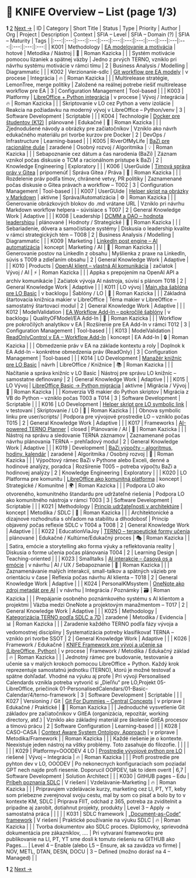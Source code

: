 # 📑 KNIFE Overview – List (page 1/3)


**1** [2](KNIFE_Overview_Details.md)   [Next →](KNIFEsOverview.md)
| ID | Category | Short Title | Status | Type | Priority | Author | Org | Project | Description | Context | SFIA – Level | SFIA – Domain (?) | SFIA – Maturity | Tags |
|:---:|:---:|:---:|:---:|:---:|:---:|:---:|:---:|:---:|:---|:---|:---:|:---:|:---:|:---:|
| K001 | Methodology | [EA modelovanie a motivácia](./K001-ea-modelovanie-a-motivacia/) | hotové | Metodika / Nástroj | 🎯 | Roman Kazicka |  |  | Systém motivácie pomocou lízaniek a spätnej väzby | Jedno z prvých TERNO, vzniklo pri návrhu systému motivácie v rámci tímu | 2 | Business Analysis / Modelling | Diagrammatic |  |
| K002 | Verzionanie-sdlc | [Git workflow pre EA modely](./K002-git-workflow-pre-ea-modely/) | v procese | Integrácia | 🔥 | Roman Kazicka |  |  | Multirelease stratégie, LemonTree, merge politiky | Založené na reálnej potrebe riešiť multirelease workflow pre EA | 3 | Configuration Management | Tool-based |  |
| K003 | Platformy | [LibreOffice + Python integrácia](./K003-libreoffice-python-integracia/) | v procese | Vývoj / Integrácia | 🔥 | Roman Kazicka |  |  | Skriptovanie v LO cez Python a venv izolácie | Reakcia na požiadavku na moderný vývoj v LibreOffice – Python/venv | 3 | Software Development | Scriptable |  |
| K004 | Technologie | [Docker pre študentov (K12)](./K004-docker-pre-studentov-k12/) | plánované | Edukačné | 🧠 | Roman Kazicka |  |  | Zjednodušené návody a obrázky pre začiatočníkov | Vzniklo ako návrh edukačného materiálu pri tvorbe kurzov pre Docker | 2 | DevOps / Infrastructure | Learning-based |  |
| K005 | RiverOfMyLife | [BaZi pre racionálne duše](./K005-bazi-pre-racionalne-duse/) | zaradené | Osobný rozvoj / Algoritmika | 💡 | Roman Kazicka |  |  | Sebapoznanie cez dátum a čas narodenia (BaZi) | Záznam vznikol počas diskusie o TCM a racionálnom prístupe k BaZi | 2 | Knowledge Engineering | Exploratory |  |
| K006 | UserGuide | [Tímová správa práv v Gitea](./K006-timova-sprava-prav-v-gitea/) | pripomenúť | Správa Gitea / Práva | 📌 | Roman Kazicka |  |  | Rozdelenie práv podľa tímov, chránené vetvy, PR politiky | Zaznamenané počas diskusie o Gitea právach a workflow – T002 | 3 | Configuration Management | Tool-based |  |
| K007 | UserGUide | [Helper skript na obrázky v Markdown](./K007-helper-skript-na-obrazky-v-markdown/) | aktívne | Správa/Automatizácia | ⚙️ | Roman Kazicka |  |  | Generovanie obrázkových blokov do .md vrátane URL | Vzniklo pri návrhu Markdown workflow helpera – súvisiace s T007 | 2 | General Knowledge Work | Adaptive |  |
| K008 | Leadership | [DCMM a DAO – hodnota leadershipu](./K008-dcmm-a-dao-hodnota-leadershipu/) | plánované | Hodnoty / Strategické | 🧭 | Roman Kazicka |  |  | Sebariadenie, dôvera a samočistiace systémy | Diskusia o leadership kvalite v rámci strategických tém – T008 | 2 | Business Analysis / Modelling | Diagrammatic |  |
| K009 | Marketing | [LinkedIn post engine – AI automatizácia](./K009-linkedin-post-engine-ai-automatizacia/) | koncept | Marketing / AI | 🧪 | Roman Kazicka |  |  | Generovanie postov na LinkedIn z obsahu | Myšlienka z praxe na LinkedIn, súvis s T009 a zdieľaním obsahu | 2 | General Knowledge Work | Adaptive |  |
| K010 | Products | [OpenAI klient – vlastná AI komunikácia](./K010-openai-klient-vlastna-ai-komunikacia/) | začiatok | Vývoj / AI | ⚡ | Roman Kazicka |  |  | Appka s prepojením na OpenAI API a archív komunikácie | Začiatok vývoja AI nástroja, súvisí s plánom T018 | 2 | General Knowledge Work | Adaptive |  |
| K011 | LO vývoj | [Main.xba šablóna pre LO Basic](./K011-main-xba-sablona-pre-lo-basic/) | v backlogu | Šablóny / LO | 🧱 | Roman Kazicka |  |  | Základná štartovacia knižnica makier v LibreOffice | Téma makier v LibreOffice – samostatný štartovací modul | 2 | General Knowledge Work | Adaptive |  |
| K012 | ModelValidation | [EA Workflow Add-In – pokročilé šablóny](./K012-ea-workflow-add-in-pokrocile-sablony/) | v backlogu | QualityOFModel/EA Add-In | 📂 | Roman Kazicka |  |  | Workflow pre pokročilých analytikov v EA | Rozšírenie pre EA Add-In v rámci T012 | 3 | Configuration Management | Tool-based |  |
| K013 | ModelValidation | [ReadOnlyControl v EA – Workflow Add-In](./K013-readonlycontrol-v-ea-workflow-add-in/) | koncept | EA Add-In | 🔒 | Roman Kazicka |  |  | Obmedzenie práv v EA na základe kontextu a roly | Doplnok k EA Add-In – konkrétne obmedzenia práv (ReadOnly) | 3 | Configuration Management | Tool-based |  |
| K014 | LO Development | [Manažér knižníc pre LO Basic](./K014-manazer-kniznic-pre-lo-basic/) | návrh | LibreOffice / Knižnice | 📚 | Roman Kazicka |  |  | Načítanie a správa knižníc v LO Basic | Nástroj pre správu LO knižníc – samostatne definovaný | 2 | General Knowledge Work | Adaptive |  |
| K015 | LO Vývoj | [LibreOffice Basic → Python migrácia](./K015-libreoffice-basic-python-migracia/) | aktívne | Migrácia / Vývoj | 🔁 | Roman Kazicka |  |  | Konverzia VB makier do Python skriptov | Migrácia z VB do Python – vzniklo počas T003 a T014 | 3 | Software Development | Scriptable |  |
| K016 | LO Development | [Helper skript pre LO symbolic link](./K016-helper-skript-pre-lo-symbolic-link/) | v testovaní | Skriptovanie / LO | 🧪 | Roman Kazicka |  |  | Obnova symbolic linku pre user/scripts/ | Podpora pre vývojové prostredie LO – vzniklo počas T015 | 2 | General Knowledge Work | Adaptive |  |
| K017 | Frameworks | [AI-powered TERNO Planner](./K017-ai-powered-terno-planner/) | closed | Plánovanie / AI | 📅 | Roman Kazicka |  |  | Nástroj na správu a sledovanie TERNA záznamov | Zaznamenané počas návrhu plánovania TERNA – prehľadový modul | 2 | General Knowledge Work | Adaptive |  |
| K019 | Development | [BaZi výpočty – algoritmus, hodiny, kalendár](./K019-bazi-vypocty-algoritmus-hodiny-kalendar/) | zaradené | Algoritmika / Osobný rozvoj | 🧠 | Roman Kazicka |  |  | Výpočtový rámec BaZi v Pythone alebo Exceli, denné a hodinové analýzy, poradca | Rozšírenie T005 – potreba výpočtu BaZi a hodinovej analýzy | 2 | Knowledge Engineering | Exploratory |  |
| K020 | LO Platforma pre komunitu | [LibreOffice ako komunitná platforma](./K020-libreoffice-ako-komunitna-platforma/) | koncept | Strategické / Komunitné | 🌍 | Roman Kazicka |  |  | Podpora LO ako otvoreného, komunitného štandardu pre udržateľné riešenia | Podpora LO ako komunitného nástroja v rámci T003 | 3 | Software Development | Scriptable |  |
| K021 | Methodology | [Princíp udržateľnosti v architektúre](./K021-princip-udrzatelnosti-v-architekture/) | koncept | Metodika / SDLC | 🌱 | Roman Kazicka |  |  | Architektonické a dizajnové rozhodnutia s ohľadom na stabilitu a dlhodobosť | Princíp objavený počas reflexie SDLC v T004 a T008 | 2 | General Knowledge Work | Adaptive |  |
| K022 | EducationViaJoy | [TERNO – terapeutické formy učenia](./K022-terno-terapeuticke-formy-ucenia/) | plánované | Edukačné / Kultúrne/Edukačný proces | 🎭 | Roman Kazicka |  |  | Satira, emócie a storytelling ako forma výuky a reflektovania reality | Diskusia o forme učenia počas plánovania T004 | 2 | Learning Design | Teaching-oriented |  |
| K023 | Smalltalks | [AI interakcie – časová os a emócie](./K023-ai-interakcie-casova-os-a-emocie/) | v návrhu | AI / UX / Sebapoznanie | 🧭 | Roman Kazicka |  |  | Zaznamenávanie malých interakcií, small-talkov a spätných väzieb pre orientáciu v čase | Reflexia počas návrhu AI klienta – T018 | 2 | General Knowledge Work | Adaptive |  |
| K024 | PersonalKMsystem | [OneNote ako zdroj metadát pre AI](./K024-onenote-ako-zdroj-metadat-pre-ai/) | v návrhu | Integrácia / Poznámky | 🗃️ | Roman Kazicka |  |  | Prepájanie osobného poznámkového systému s AI klientom a projektmi | Väzba medzi OneNote a projektovým manažmentom – T017 | 2 | General Knowledge Work | Adaptive |  |
| K025 | Methodology | [Kategorizácia TERNO podľa SDLC a 7D](./K025-kategorizacia-terno-podla-sdlc-a-7d/) | zaradené | Metodika / Evidencia | 📊 | Roman Kazicka |  |  | Zaradenie každého TERNO podľa fázy vývoja a vedomostnej disciplíny | Systematizácia potreby klasifikovať TERNA – vzniklo pri tvorbe SSOT | 2 | General Knowledge Work | Adaptive |  |
| K026 | Framework / Edukačné | [KNIFE Framework pre vývoj a učenie sa (LibreOffice, Python)](./K026-knife-framework-pre-vyvoj-a-ucenie-sa-libreoffice-python/) | v procese | Framework / Metodika / Edukačný základ | 🔥 | Roman Kazicka |  |  | Jednotný rámec pre budovanie, testovanie a učenie sa v malých krokoch pomocou LibreOffice + Python. Každý krok reprezentuje samostatnú jednotku (TERNO), ktorú je možné testovať a spätne dohľadať. Vhodné na výuku aj profe | Pri vývoji Personalised Calendards vznikla potreba vytvorič si „Dieľňu“ pre LO,Projekt 05-LibreOffice, priečinok 01-PersonalisedCalendars/01-Basic-Calendar/4/terno-framework | 3 | Software Development | Scriptable |  |
| K027 | Versioning / Git | [Git For Dummies – Central Concepts](./K027-git-for-dummies-central-concepts/) | v príprave | Edukačné / Praktické | 🎯 | Roman Kazicka |  |  | Jednoduché vysvetlenie Git základov pre začiatočníkov v GitEA (organizácia, repozitár, working directory, atď.) | Vzniklo ako základný materiál pre školenie GitEA procesov a tímovú prácu | 2 | Software Configuration | Learning-based |  |
| K028 | CASO-CASA | [Context Aware System Ontology, Approach](./K028-context-aware-system-ontology-approach/) | v príprave | Metodika/Framework |  | Roman Kazicka |  |  | Každé riešenie je o kontexte. Neexistuje jeden nástroj na vštky problémy. Toto zasahuje do filozofie. |  |  |  |  |  |
| K029 | Platformy=OOODEV 4 LO | [Prostredie vývojové python pre LO](./K029-prostredie-vyvojove-python-pre-lo/) | riešené | Vývoj – Integrácia | 🔥 | Roman Kazicka |  |  | Profi prostredie pre pyhton dev v LO, OOODEV | Po nekonecnych konfiguraciach som poziadal GPT nech najde profi riesenie. Doporucil OOPDEV, tak to idem overit | 6,7 | Software Development | Solution Architect |  |
| K030 | GitHUB pages – Edu | [Príbeh poznania SDLC](./K030-pribeh-poznania-sdlc/) | V riešení | Vzdelávanie-Marketing | 🔥 | Roman Kazicka |  |  | Pripravujem vzdelávacie kurzy, marketing cez LI, PT, YT, keby som priebezne zverejnoval svoju cestu, mal by som co pisať a bolo by to v kontexte KM, SDLC | Priprava FIIT, odchad z 365, potreba za zviditelnit a pripadne aj zarobit, dotiahnut projekty, produkty | Level 3 – Apply → samostatná práca |  |  |  |
| K031 | SDLC framework | [„Document-as-Code“ framework](./K031-document-as-code-framework/) | V riešení | Praktické používanie na výuku SDLC | 🔥 | Roman Kazicka |  |  | Tvorba dokumentov ako SDLC proces. Diplomovky, sprievodná dokumentácia pre zákazníklov, …. | Pri vytvaraní frameworku pre publikovanie na LI, PT, YT sme dosli k tomuto riešeniu na GITHUB ako Pages…. | Level 4 – Enable (alebo L5 – Ensure, ak sa zavádza vo firme) | NOV, METL, DTAN, DESN, DOCU | 3 – Defined (možno dorásť na 4 – Managed) |  |

**1** [2](KNIFE_Overview_Details.md)   [Next →](KNIFEsOverview.md)
